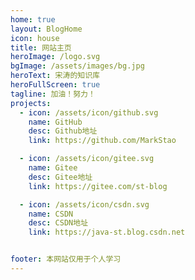 ```yaml
---
home: true
layout: BlogHome
icon: house
title: 网站主页
heroImage: /logo.svg
bgImage: /assets/images/bg.jpg
heroText: 宋涛的知识库
heroFullScreen: true
tagline: 加油！努力！
projects:
  - icon: /assets/icon/github.svg
    name: GitHub
    desc: Github地址
    link: https://github.com/MarkStao

  - icon: /assets/icon/gitee.svg
    name: Gitee
    desc: Gitee地址
    link: https://gitee.com/st-blog

  - icon: /assets/icon/csdn.svg
    name: CSDN
    desc: CSDN地址
    link: https://java-st.blog.csdn.net


footer: 本网站仅用于个人学习
---
```

